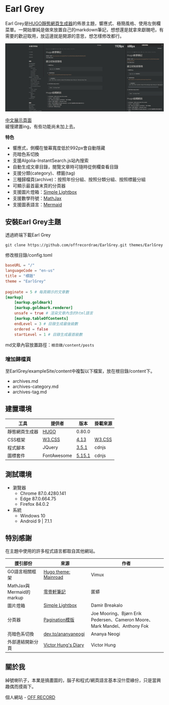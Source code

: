 # Earl Grey

Earl Grey是[HUGO靜態網頁生成器](https://gohugo.io/)的佈景主題，響應式、極簡風格、使用左側欄菜單。一開始單純是做來放置自己的markdown筆記，想想還是就拿來獻醜吧，有需要的歡迎取用，放這邊就是開源的意思，想怎樣修改都行。

![](Earl-Grey-sample.jpg)

[中文展示頁面](https://demo.off-record.net)  
緩慢建置ing，有些功能尚未加上去。

**特色**
- 響應式，側欄在螢幕寬度低於992px會自動隱藏
- 亮暗色系切換
- 支援Algolia-InstantSearch.js站內搜索
- 自動生成文章目錄，閱覽文章時可隨時從側欄查看目錄
- 支援分類(category)、標籤(tag)
- 三種歸檔頁(archive)：按照年份分組、按照分類分組、按照標籤分組
- 可顯示最首最末頁的分頁器
- 支援圖片燈箱：[Simple Lightbox](https://dbrekalo.github.io/simpleLightbox/)
- 支援數學符號：[MathJax](https://www.mathjax.org/)
- 支援圖表語言：[Mermaid](https://mermaid-js.github.io/mermaid)

## 安裝Earl Grey主題

透過終端下載Earl Grey

```
git clone https://github.com/offrecordrae/EarlGrey.git themes/EarlGrey
```
修改根目錄/config.toml
```toml
baseURL = "/"
languageCode = "en-us"
title = "標題"
theme = "EarlGrey"

paginate = 5 # 每頁顯示的文章數
[markup]
    [markup.goldmark]
    [markup.goldmark.renderer]
    unsafe = true # 渲染文章內含的html語言
    [markup.tableOfContents]
    endLevel = 3 # 目錄生成最後級數
    ordered = false
    startLevel = 1 # 目錄生成最首級數

```
md文章內容放置路徑：`根目錄/content/posts`

### 增加歸檔頁

至EarlGrey/exampleSite/content中複製以下檔案，放在根目錄/content下。
- archives.md
- archives-category.md
- archives-tag.md

## 建置環境

工具 | 提供者 | 版本 | 掛載來源
---|---|---|---
靜態網頁生成器 | [HUGO](https://gohugo.io/) | 0.80.0 |
CSS框架 | [W3.CSS](https://www.w3schools.com/w3css/) | [4.13](https://www.w3schools.com/w3css/4/w3.css) | [W3.CSS](https://www.w3schools.com/w3css/w3css_downloads.asp)
程式腳本 | JQuery | [3.5.1](https://cdn.jsdelivr.net/npm/jquery@3.5.1/dist/jquery.min.js) | cdnjs
圖標套件 | FontAwesome | [5.15.1](https://cdnjs.cloudflare.com/ajax/libs/font-awesome/5.15.1/css/all.min.css) | cdnjs

## 測試環境

- 瀏覽器
    - Chrome 87.0.4280.141
    - Edge 87.0.664.75
    - Firefox 84.0.2
- 系統
    - Windows 10
    - Android 9 | 7.1.1

## 特別感謝  
在主題中使用的許多程式語言都取自其他網站。

援引部份 | 來源 | 作者
---| --- | ---
GO語言相關框架 |  [Hugo theme: Mainroad](https://github.com/Vimux/Mainroad) | Vimux
MathJax與Mermaid的markup | [零壹軒筆記](https://note.qidong.name/) | 匿蟒
圖片燈箱 | [Simple Lightbox](https://dbrekalo.github.io/simpleLightbox/) | Damir Breakalo
分頁器 | [Pagination模版](https://github.com/gohugoio/hugo/blob/master/tpl/tplimpl/embedded/templates/pagination.html) | Joe Mooring、Bjørn Erik Pedersen、Cameron Moore、Mark Mandel、Anthony Fok
亮暗色系切換 |[dev.to/ananyaneogi](https://dev.to/ananyaneogi/create-a-dark-light-mode-switch-with-css-variables-34l8)| Ananya Neogi
外部連結開新分頁 | [Victor Hung's Diary](https://diary.taskinghouse.com/posts/2190580-how-to-make-external-links-automatically-open-in-new-tab-in-my-website/) | Victor Hung

## 關於我

綽號喇叭子，本業是搞畫圖的，腦子和程式/網頁語言基本沒什麼緣份，只是當興趣偶而摸兩下。

個人網站 - [OFF RECORD](http://www.off-record.net/)
